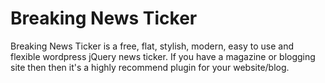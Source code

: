 # Breaking News Ticker 

Breaking News Ticker is a free, flat, stylish, modern, easy to use and flexible wordpress jQuery news ticker. If you have a magazine or blogging site then then it's a highly recommend plugin for your website/blog.
